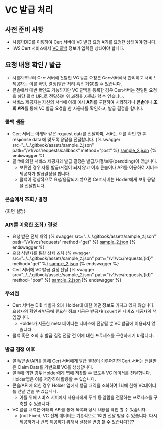 # VC 발급 처리

## 사전 준비 사항

- 사용자DID를 이용하여 Cert 서버에 VC 발급 요청 API를 요청한 상태여야 합니다.
- IWS Cert 서비스에서 [VC 콜백](../setting/callbacks.md) 정보가 입력된 상태여야 합니다.

## 요청 내용 확인 / 발급

- 사용자로부터 Cert 서버에 전달된 VC 발급 요청은 Cert서버에서 관리하고 서비스 제공자는 이를 확인, 결정(발급 처리 혹은 거절)할 수 있습니다.
- 콘솔에서 매번 확인도 가능하지만 VC 콜백을 등록한 경우 Cert서버는 전달된 요청을 해당 콜백 URL로 전달하여 위 과정을 자동화 할 수 있습니다.
- 서비스 제공자는 자신의 서버에 아래 예시 **API**를 구현하여 처리하거나 **콘솔**이나 **조회 API**를 통해 VC 발급 요청을 한 사용자를 확인하고, 발급 결정을 합니다.

### 콜백 샘플

- Cert 서버는 아래와 같은 request data를 전달하며, 서버는 이를 확인 한 후 response data 에 맞도록 응답을 전달합니다. {% swagger src="../../.gitbook/assets/sample_2.json" path="/v1/vcs/requests/callback" method="post" %} [sample_2.json](../../.gitbook/assets/sample_2.json) {% endswagger %}
- 콜백에 의한 서비스 제공자의 발급 결정은 발급/거절/보류(pendding)이 있습니다.
   - 보류인 경우 자동 발급/거절이 되지 않고 이후 콘솔이나 API를 이용하여 서비스 제공자가 발급결정을 합니다.
   - 콜백이 정상적으로 요청/응답되지 않으면 Cert 서버는 Holder에게 보류 응답을 전달합니다.

### 콘솔에서 조회 / 결정

{화면 설명}

### API를 이용한 조회 / 결정

- 요청 받은 전체 내역 {% swagger src="../../.gitbook/assets/sample_2.json" path="/v1/vcs/requests" method="get" %} [sample_2.json](../../.gitbook/assets/sample_2.json) {% endswagger %}
- 요청 식별자를 통한 상세 조회 {% swagger src="../../.gitbook/assets/sample_2.json" path="/v1/vcs/requests/{id}" method="get" %} [sample_2.json](../../.gitbook/assets/sample_2.json) {% endswagger %}
- Cert 서버에 VC 발급 결정 전달 {% swagger src="../../.gitbook/assets/sample_2.json" path="/v1/vcs/requests/{id}" method="post" %} [sample_2.json](../../.gitbook/assets/sample_2.json) {% endswagger %}

### 주의점

- Cert 서버는 DID 식별자 외에 Holder에 대한 어떤 정보도 가지고 있지 않습니다. 요청자의 확인과 발급에 필요한 정보 제공은 발급자(Issuer)인 서비스 제공자의 책임입니다.
   - Holder가 제출한 meta 데이터는 서비스에 전달될 뿐 VC 발급에 이용되지 않습니다.
- 콜백 혹은 조회 후 발급 결정 전달 전 이에 대한 프로세스를 구현하시기 바랍니다.

### 발급 결정 이후

- 콜백/콘솔/API를 통해 Cert 서버에게 발급 결정이 이루어지면 Cert 서버는 전달받은 Claim Data를 기반으로 VC를 생성합니다.
- 콜백에 의한 경우 Holder에게 앱에 저장할 수 있도록 VC 데이터를 전달합니다. Holder앱은 이를 저장하여 활용할 수 있습니다.
- 콘솔/API에 의한 경우 Holder 앱에서 발급 내역을 조회하여 1회에 한해 VC데이터를 전달 받을 수 있습니다.
   - 이를 위해 서비스 서버에서 사용자에게 푸쉬 등 알람을 전달하는 프로세스를 구축할 수 있습니다.
- VC 발급 내역은 아래의 API를 통해 목록과 상세 내용을 확인 할 수 있습니다.
   - {not Fixed} VC 전체 데이터는 기본적으로 1회만 전달 받을 수 있습니다. 다시 제공하거나 반복 제공하기 위해서 설정을 변경 할 수 있습니다???
